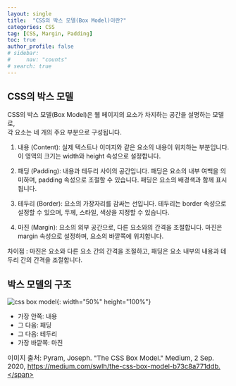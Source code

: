 ```yaml
---
layout: single
title:  "CSS의 박스 모델(Box Model)이란?"
categories: CSS
tag: [CSS, Margin, Padding]
toc: true
author_profile: false
# sidebar: 
#     nav: "counts"
# search: true
---
```

## CSS의 박스 모델

CSS의 박스 모델(Box Model)은 웹 페이지의 요소가 차지하는 공간을 설명하는 모델로,<br>
각 요소는 네 개의 주요 부분으로 구성됩니다.

1. 내용 (Content): 실제 텍스트나 이미지와 같은 요소의 내용이 위치하는 부분입니다. 이 영역의 크기는 width와 height 속성으로 설정합니다.

2. 패딩 (Padding): 내용과 테두리 사이의 공간입니다. 패딩은 요소의 내부 여백을 의미하며, padding 속성으로 조절할 수 있습니다. 패딩은 요소의 배경색과 함께 표시됩니다.

3. 테두리 (Border): 요소의 가장자리를 감싸는 선입니다. 테두리는 border 속성으로 설정할 수 있으며, 두께, 스타일, 색상을 지정할 수 있습니다.

4. 마진 (Margin): 요소의 외부 공간으로, 다른 요소와의 간격을 조절합니다. 마진은 margin 속성으로 설정하며, 요소의 바깥쪽에 위치합니다.

차이점 : 마진은 요소와 다른 요소 간의 간격을 조절하고, 패딩은 요소 내부의 내용과 테두리 간의 간격을 조절합니다.

## 박스 모델의 구조
![css box model](https://miro.medium.com/v2/resize:fit:2560/1*nmdxvJbL2GI5NQSXCLOskA.png){: width="50%" height="100%"}



* 가장 안쪽: 내용
* 그 다음: 패딩
* 그 다음: 테두리
* 가장 바깥쪽: 마진


<span style="font-size:15px;">이미지 출처: Pyram, Joseph. "The CSS Box Model." Medium, 2 Sep. 2020, https://medium.com/swlh/the-css-box-model-b73c8a771ddb.</span>







